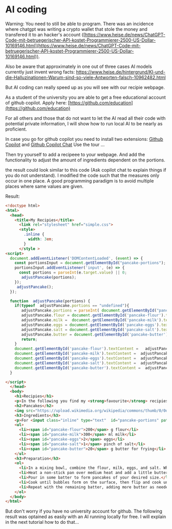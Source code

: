 # AI coding

Warning: You need to still be able to program. There was
an incidence where chatgpt was writing a crypto wallet that
stole the money and transfered it to an hacker's account ([https://www.heise.de/news/ChatGPT-Code-mit-betruegerischer-API-kostet-Programmierer-2500-US-Dollar-10169146.html](https://www.heise.de/news/ChatGPT-Code-mit-betruegerischer-API-kostet-Programmierer-2500-US-Dollar-10169146.html)).

Also be aware that approximately in one out of three cases AI models currently just invent wrong facts: https://www.heise.de/hintergrund/KI-und-die-Halluzinationen-Warum-sind-so-viele-Antworten-falsch-10962482.html

But AI coding can really speed up as you will see with our recipie webpage.

As a student of the university you are able to get a free educational account of github copilot.
Apply here: [https://github.com/education](https://github.com/education)

For all others and those that do not want to let the AI read all their code with potential private information, I will show how to run local AI to be nearly as proficient.

In case you go for github copilot you need to install two extensions: [Github Copilot](https://marketplace.visualstudio.com/items?itemName=GitHub.copilot) and [Github Copilot Chat](https://marketplace.visualstudio.com/items?itemName=GitHub.copilot-chat) Use the tour ...

Then try yourself to add a recipeee to your webpage. And add the functionality to adjust the amount of ingredients dependent on the portions.

the result could look similar to this code (Ask copilot chat to explain things if you do not understand). I modified the code such that the measures only occur in one place. A good programming paradigm is to avoid multiple places where same values are given.

Result:

```html
<!doctype html>
<html>
  <head>
    <title>My Recipies</title>
      <link rel="stylesheet" href="simple.css">
      <style>
        .inline {
          width: 3em;
        }
      </style >
<script>
  document.addEventListener('DOMContentLoaded', (event) => {
    const portionsInput = document.getElementById("pancake-portions");
    portionsInput.addEventListener('input', (e) => {
      const portions = parseInt(e.target.value) || 0;
       adjustPancake(portions);
    });
     adjustPancake();
  });

  function  adjustPancake(portions) {
    if(typeof  adjustPancake.portions == "undefined"){
       adjustPancake.portions = parseInt( document.getElementById("pancake-portions").value) || 0;
       adjustPancake.flour = document.getElementById('pancake-flour').textContent;
       adjustPancake.milk =  document.getElementById('pancake-milk').textContent;
       adjustPancake.eggs = document.getElementById('pancake-eggs').textContent;
       adjustPancake.salt = document.getElementById('pancake-salt').textContent;
       adjustPancake.butter = document.getElementById('pancake-butter').textContent;
       return;
    }
    document.getElementById('pancake-flour').textContent =   adjustPancake.flour / adjustPancake.portions * portions;
    document.getElementById('pancake-milk').textContent =  adjustPancake.milk / adjustPancake.portions * portions;
    document.getElementById('pancake-eggs').textContent =  adjustPancake.eggs / adjustPancake.portions * portions;
    document.getElementById('pancake-salt').textContent =  adjustPancake.salt / adjustPancake.portions * portions;
    document.getElementById('pancake-butter').textContent =  adjustPancake.butter / adjustPancake.portions * portions;
  }

</script>
  </head>
  <body>
    <h1>Recipies</h1>
    <p>In the following you find my <strong>favourite</strong> recipies. Some are quick to prepare and others might be more sofisticated. This page also allows you to caclulate the ingredients from the portions.</p>
    <h2>Pancakes</h2>
    <img src="https://upload.wikimedia.org/wikipedia/commons/thumb/0/0d/Thin_pancakes.jpg/330px-Thin_pancakes.jpg" alt="Delicious pancakes" width="300">
    <h3>Ingredients</h3>
    <p>For <input class="inline" type="text"  id="pancake-portions" pattern="[\d]+" size="32" value="2"> portions</p>
    <ul>
      <li><span id="pancake-flour">200</span> g flour</li>
      <li><span id="pancake-milk">300</span> ml milk</li>
      <li><span id="pancake-eggs">2</span> eggs</li>
      <li><span id="pancake-salt">1</span> pinch of salt</li>
      <li><span id="pancake-butter">20</span> g butter for frying</li>
    </ul>
    <h3>Preparation</h3>
    <ol>
      <li>In a mixing bowl, combine the flour, milk, eggs, and salt. Whisk until smooth.</li>
      <li>Heat a non-stick pan over medium heat and add a little butter.</li>
      <li>Pour in some batter to form pancakes of your desired size.</li>
      <li>Cook until bubbles form on the surface, then flip and cook until golden brown.</li>
      <li>Repeat with the remaining batter, adding more butter as needed.</li>
    </ol>
  </body>
</html>
```

But don't worry if you have no university account for github.
The following result was optained as easily with an AI running locally for free.
I will explain in the next tutorial how to do that...
